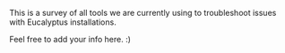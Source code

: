 This is a survey of all tools we are currently using to troubleshoot issues with Eucalyptus installations.

Feel free to add your info here. :)